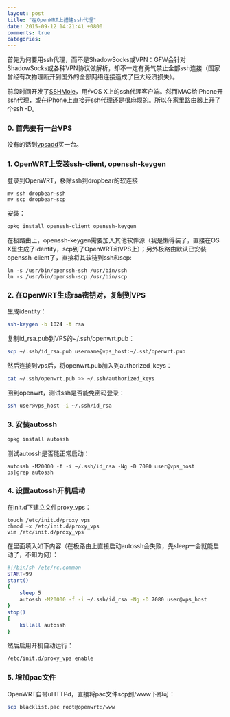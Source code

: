 ```yaml
---
layout: post
title: "在OpenWRT上搭建ssh代理"
date: 2015-09-12 14:21:41 +0800
comments: true
categories: 
---
```


首先为何要用ssh代理，而不是ShadowSocks或VPN：GFW会针对ShadowSocks或各种VPN协议做解析，却不一定有勇气禁止全部ssh连接（国家曾经有次物理断开到国外的全部网络连接造成了巨大经济损失）。  

前段时间开发了[SSHMole](http://github.com/openfibers/sshmole)，用作OS X上的ssh代理客户端。然而MAC给iPhone开ssh代理，或在iPhone上直接开ssh代理还是很麻烦的。所以在家里路由器上开了个ssh -D。  
### 0. 首先要有一台VPS
没有的话到[vpsadd](http://vpsadd.com)买一台。

### 1. OpenWRT上安装ssh-client, openssh-keygen

登录到OpenWRT，移除ssh到dropbear的软连接
```
mv ssh dropbear-ssh
mv scp dropbear-scp
```

<!--more-->

安装：  
```bash
opkg install openssh-client openssh-keygen
```

在极路由上，openssh-keygen需要加入其他软件源（我是懒得装了，直接在OS X里生成了identity，scp到了OpenWRT和VPS上）；另外极路由默认已安装openssh-client了，直接将其软链到ssh和scp:  
```
ln -s /usr/bin/openssh-ssh /usr/bin/ssh
ln -s /usr/bin/openssh-scp /usr/bin/scp
```

### 2. 在OpenWRT生成rsa密钥对，复制到VPS

生成identity：  

```bash
ssh-keygen -b 1024 -t rsa
```

复制id_rsa.pub到VPS的~/.ssh/openwrt.pub：  

```bash
scp ~/.ssh/id_rsa.pub username@vps_host:~/.ssh/openwrt.pub
```

然后连接到vps后，将openwrt.pub加入到authorized_keys：  

```bash
cat ~/.ssh/openwrt.pub >> ~/.ssh/authorized_keys
```

回到openwrt，测试ssh是否能免密码登录：  
```bash
ssh user@vps_host -i ~/.ssh/id_rsa
```

### 3. 安装autossh

```bash
opkg install autossh
```

测试autossh是否能正常启动：  
```
autossh -M20000 -f -i ~/.ssh/id_rsa -Ng -D 7080 user@vps_host
ps|grep autossh
```

### 4. 设置autossh开机启动

在init.d下建立文件proxy_vps：  
```
touch /etc/init.d/proxy_vps
chmod +x /etc/init.d/proxy_vps
vim /etc/init.d/proxy_vps
```

在里面填入如下内容（在极路由上直接启动autossh会失败，先sleep一会就能启动了，不知为何）：  
```bash
#!/bin/sh /etc/rc.common
START=99
start()
{
	sleep 5
	autossh -M20000 -f -i ~/.ssh/id_rsa -Ng -D 7080 user@vps_host
}
stop()
{
	killall autossh
}
```

然后启用开机自动运行：  
```bash
/etc/init.d/proxy_vps enable
```

### 5. 增加pac文件

OpenWRT自带uHTTPd，直接将pac文件scp到/www下即可：  

```bash
scp blacklist.pac root@openwrt:/www
```